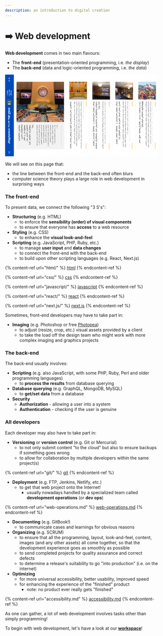 ```yaml
---
description: an introduction to digital creation
---
```


# ➡️ Web development

**Web development** comes in two main flavours:

* The **front-end** (presentation-oriented programming, i.e. _the display_)
* The **back-end** (data and logic-oriented programming, i.e. _the data_)

![the "front-end" of a website in up-to-down traditional Mongolian script](../../.gitbook/assets/docs-mongolia.png)

We will see on this page that:

* the line between the front-end and the back-end often blurs
* computer science theory plays a large role in web development in surprising ways

### The front-end

To present data, we connect the following "3 S's":

* **Structuring** (e.g. HTML)
  * to enforce the **sensibility (order) of visual components**
  * to ensure that everyone has **access** to a web resource
* **Styling** (e.g. CSS)
  * to enhance the **visual look-and-feel**
* **Scripting** (e.g. JavaScript, PHP, Ruby, etc.)
  * to manage **user input** and **data changes**
  * to connect the front-end with the back-end
  * to build upon other scripting languages (e.g. React, Next.js)

{% content-ref url="html/" %}
[html](html/)
{% endcontent-ref %}

{% content-ref url="css/" %}
[css](css/)
{% endcontent-ref %}

{% content-ref url="javascript/" %}
[javascript](javascript/)
{% endcontent-ref %}

{% content-ref url="react/" %}
[react](react/)
{% endcontent-ref %}

{% content-ref url="next.js/" %}
[next.js](next.js/)
{% endcontent-ref %}

Sometimes, front-end developers may have to take part in:

* **Imaging** (e.g. Photoshop or free [Photopea](https://www.photopea.com))
  * to adjust (resize, crop, etc.) visual assets provided by a client
  * to take the load off the design team who might work with more complex imaging and graphics projects

### The back-end

The back-end usually involves:

* **Scripting** (e.g. also JavaScript, with some PHP, Ruby, Perl and older programming languages)
  * to **process the results** from database querying
* **Database querying** (e.g. GraphQL, MongoDB, MySQL)
  * to **get/set data** from a database
* **Security**
  * **Authorization** - allowing a user into a system
  * **Authentication** - checking if the user is genuine

### All developers

Each developer may also have to take part in:

* **Versioning** or **version control** (e.g. Git or Mercurial)
  * to not only submit content "to the cloud" but also to ensure backups if something goes wrong
  * to allow for collaboration by multiple developers within the same project(s)

{% content-ref url="git/" %}
[git](git/)
{% endcontent-ref %}

* **Deployment** (e.g. FTP, Jenkins, Netlify, etc.)
  * to get that web project onto the Internet!
    * usually nowadays handled by a specialized team called **development operations** (or **dev ops**)

{% content-ref url="web-operations.md" %}
[web-operations.md](web-operations.md)
{% endcontent-ref %}

* **Documenting** (e.g. GitBook!)
  * to communicate cases and learnings for obvious reasons
* **Organizing** (e.g. SCRUM)
  * to ensure that all the programming, layout, look-and-feel, content, images (and any other assets) all come together, so that the development experience goes as smoothly as possible
  * to send completed projects for quality assurance and correct defects
  * to determine a release's suitability to go "into production" (i.e. on the internet)
* **Optimizing**
  * for more universal accessibility, better usability, improved speed
  * for enhancing the experience of the "finished" product
    * note: no product ever really gets "finished"

{% content-ref url="accessibility.md" %}
[accessibility.md](accessibility.md)
{% endcontent-ref %}

As one can gather, a lot of web development involves tasks other than simply programming!

To begin with web development, let's have a look at our [**workspace**](workspace/)!&#x20;
